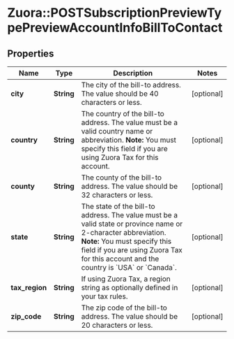 # Zuora::POSTSubscriptionPreviewTypePreviewAccountInfoBillToContact

## Properties
Name | Type | Description | Notes
------------ | ------------- | ------------- | -------------
**city** | **String** | The city of the bill-to address. The value should be 40 characters or less.  | [optional] 
**country** | **String** | The country of the bill-to address. The value must be a valid country name or abbreviation.  **Note:** You must specify this field if you are using Zuora Tax for this account.  | [optional] 
**county** | **String** | The county of the bill-to address. The value should be 32 characters or less.  | [optional] 
**state** | **String** | The state of the bill-to address. The value must be a valid state or province name or 2-character abbreviation.  **Note:** You must specify this field if you are using Zuora Tax for this account and the country is &#x60;USA&#x60; or &#x60;Canada&#x60;.  | [optional] 
**tax_region** | **String** | If using Zuora Tax, a region string as optionally defined in your tax rules.  | [optional] 
**zip_code** | **String** | The zip code of the bill-to address. The value should be 20 characters or less.  | [optional] 


